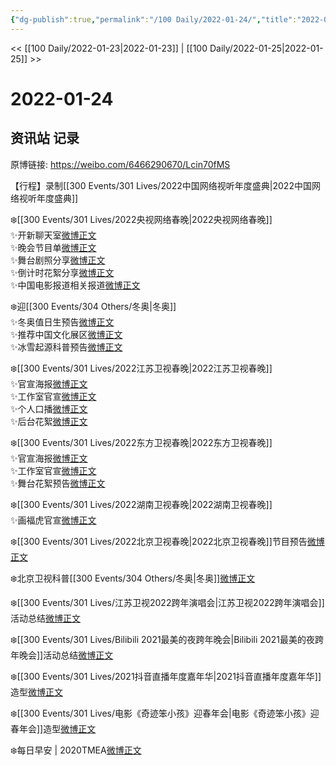 ```yaml
---
{"dg-publish":true,"permalink":"/100 Daily/2022-01-24/","title":"2022-01-24","created":"2022-12-22T16:20:02.000+08:00","updated":"2023-01-09T19:23:15.704+08:00"}
---
```



<< [[100 Daily/2022-01-23\|2022-01-23]] | [[100 Daily/2022-01-25\|2022-01-25]] >>

# 2022-01-24

## 资讯站 记录

原博链接: https://weibo.com/6466290670/Lcin70fMS

【行程】录制[[300 Events/301 Lives/2022中国网络视听年度盛典\|2022中国网络视听年度盛典]]

❄️[[300 Events/301 Lives/2022央视网络春晚\|2022央视网络春晚]]  
✨开新聊天室[微博正文](https://m.weibo.cn/6466290670/4729172791921410)  
✨晚会节目单[微博正文](https://m.weibo.cn/6466290670/4729199040139304)  
✨舞台剧照分享[微博正文](https://m.weibo.cn/6466290670/4729241030102695)  
✨倒计时花絮分享[微博正文](https://m.weibo.cn/6466290670/4729242900498014)  
✨中国电影报道相关报道[微博正文](https://m.weibo.cn/6466290670/4729271191084269)

❄️迎[[300 Events/304 Others/冬奥\|冬奥]]  
✨冬奥值日生预告[微博正文](https://m.weibo.cn/6466290670/4729283161363523)  
✨推荐中国文化展区[微博正文](https://m.weibo.cn/6466290670/4729298440689867)  
✨冰雪起源科普预告[微博正文](https://m.weibo.cn/6466290670/4729266023173742)

❄️[[300 Events/301 Lives/2022江苏卫视春晚\|2022江苏卫视春晚]]  
✨官宣海报[微博正文](https://m.weibo.cn/6466290670/4729111865721569)  
✨工作室官宣[微博正文](https://m.weibo.cn/6466290670/4729110946910386)  
✨个人口播[微博正文](https://m.weibo.cn/6466290670/4729111396749679)  
✨后台花絮[微博正文](https://m.weibo.cn/6466290670/4729112248453853)

❄️[[300 Events/301 Lives/2022东方卫视春晚\|2022东方卫视春晚]]  
✨官宣海报[微博正文](https://m.weibo.cn/6466290670/4729119475241013)  
✨工作室官宣[微博正文](https://m.weibo.cn/6466290670/4729119730568972)  
✨舞台花絮预告[微博正文](https://m.weibo.cn/6466290670/4729128425622609)

❄️[[300 Events/301 Lives/2022湖南卫视春晚\|2022湖南卫视春晚]]  
✨画福虎官宣[微博正文](https://m.weibo.cn/6466290670/4729148302691655)

❄️[[300 Events/301 Lives/2022北京卫视春晚\|2022北京卫视春晚]]节目预告[微博正文](https://m.weibo.cn/6466290670/4729140043842236)

❄️北京卫视科普[[300 Events/304 Others/冬奥\|冬奥]][微博正文](https://m.weibo.cn/6466290670/4729129599244052)

❄️[[300 Events/301 Lives/江苏卫视2022跨年演唱会\|江苏卫视2022跨年演唱会]]活动总结[微博正文](https://m.weibo.cn/6466290670/4729170611145335)

❄️[[300 Events/301 Lives/Bilibili 2021最美的夜跨年晚会\|Bilibili 2021最美的夜跨年晚会]]活动总结[微博正文](https://m.weibo.cn/6466290670/4729275149718620)

❄️[[300 Events/301 Lives/2021抖音直播年度嘉年华\|2021抖音直播年度嘉年华]]造型[微博正文](https://m.weibo.cn/6466290670/4729082892255796)

❄️[[300 Events/301 Lives/电影《奇迹笨小孩》迎春年会\|电影《奇迹笨小孩》迎春年会]]造型[微博正文](https://m.weibo.cn/6466290670/4729084166801048)

❄️每日早安 | 2020TMEA[微博正文](https://m.weibo.cn/6466290670/4729074926485509)
